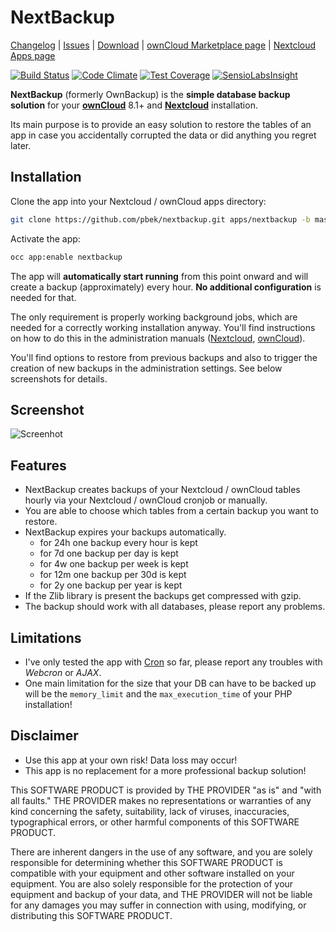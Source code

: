 # NextBackup

[Changelog](https://github.com/pbek/nextbackup/blob/develop/CHANGELOG.md) | 
[Issues](https://github.com/pbek/nextbackup/issues) | 
[Download](https://github.com/pbek/nextbackup/releases) |
[ownCloud Marketplace page](https://marketplace.owncloud.com/apps/nextbackup) |
[Nextcloud Apps page](https://apps.nextcloud.com/apps/nextbackup)

[![Build Status](https://travis-ci.org/pbek/nextbackup.svg?branch=develop)](https://travis-ci.org/pbek/nextbackup)
[![Code Climate](https://codeclimate.com/github/pbek/nextbackup/badges/gpa.svg)](https://codeclimate.com/github/pbek/nextbackup)
[![Test Coverage](https://codeclimate.com/github/pbek/nextbackup/badges/coverage.svg)](https://codeclimate.com/github/pbek/nextbackup/coverage)
[![SensioLabsInsight](https://insight.sensiolabs.com/projects/04f33cd9-67b9-4a88-92d0-0c98944d1a8f/mini.png)](https://insight.sensiolabs.com/projects/04f33cd9-67b9-4a88-92d0-0c98944d1a8f)


**NextBackup** (formerly OwnBackup) is the **simple database backup solution** for your **[ownCloud](http://www.owncloud.org/)** 8.1+
and **[Nextcloud](http://www.nextcloud.com/)** installation.

Its main purpose is to provide an easy solution to restore the tables of an app in case you accidentally corrupted the data or did anything you regret later.  

## Installation

Clone the app into your Nextcloud / ownCloud apps directory:

```bash
git clone https://github.com/pbek/nextbackup.git apps/nextbackup -b master
```

Activate the app:

```bash
occ app:enable nextbackup
```

The app will **automatically start running** from this point onward and will create a backup (approximately) every hour. **No additional configuration** is needed for that.

The only requirement is properly working background jobs, which are needed for a correctly working installation anyway. You'll find instructions on how to do this in the administration manuals ([Nextcloud](https://docs.nextcloud.com/server/latest/admin_manual/configuration_server/background_jobs_configuration.html?highlight=cron), [ownCloud](https://doc.owncloud.com/server/admin_manual/configuration/server/background_jobs_configuration.html)).

You'll find options to restore from previous backups and also to trigger the creation of new backups in the administration settings. See below screenshots for details.

## Screenshot
![Screenhot](screenshot.png)

## Features

- NextBackup creates backups of your Nextcloud / ownCloud tables hourly via your Nextcloud / ownCloud cronjob or manually.
- You are able to choose which tables from a certain backup you want to restore.
- NextBackup expires your backups automatically.
    - for 24h one backup every hour is kept
    - for 7d one backup per day is kept
    - for 4w one backup per week is kept
    - for 12m one backup per 30d is kept
    - for 2y one backup per year is kept
- If the Zlib library is present the backups get compressed with gzip.
- The backup should work with all databases, please report any problems. 

## Limitations

- I've only tested the app with [Cron](https://docs.nextcloud.com/server/stable/admin_manual/configuration_server/background_jobs_configuration.html#cron) so far, please report any troubles with *Webcron* or *AJAX*.
- One main limitation for the size that your DB can have to be backed up will be the `memory_limit` and the `max_execution_time` of your PHP installation!

## Disclaimer

- Use this app at your own risk! Data loss may occur!
- This app is no replacement for a more professional backup solution!

This SOFTWARE PRODUCT is provided by THE PROVIDER "as is" and "with all faults." THE PROVIDER makes no representations or warranties of any kind concerning the safety, suitability, lack of viruses, inaccuracies, typographical errors, or other harmful components of this SOFTWARE PRODUCT. 

There are inherent dangers in the use of any software, and you are solely responsible for determining whether this SOFTWARE PRODUCT is compatible with your equipment and other software installed on your equipment. You are also solely responsible for the protection of your equipment and backup of your data, and THE PROVIDER will not be liable for any damages you may suffer in connection with using, modifying, or distributing this SOFTWARE PRODUCT.
